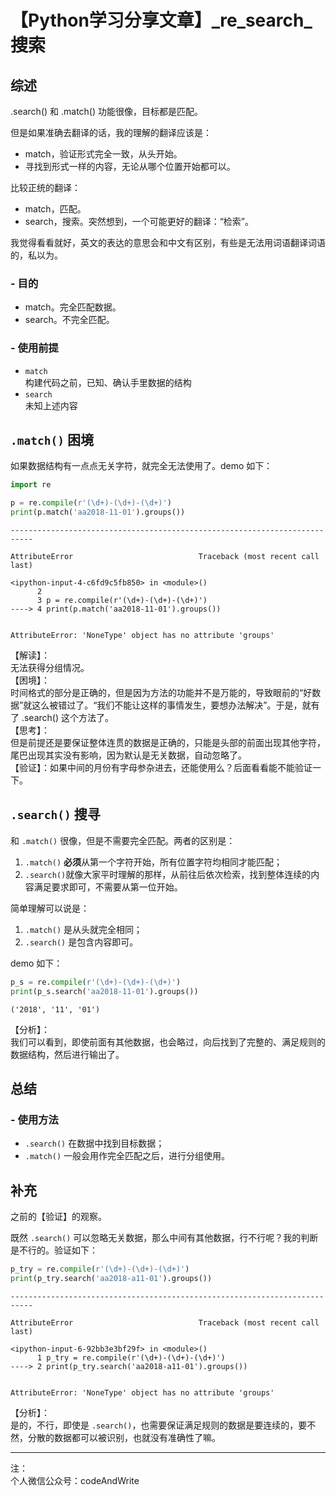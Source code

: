 
# 【Python学习分享文章】_re_search_搜索

## 综述

.search() 和 .match() 功能很像，目标都是匹配。

但是如果准确去翻译的话，我的理解的翻译应该是：
- match，验证形式完全一致，从头开始。
- 寻找到形式一样的内容，无论从哪个位置开始都可以。

比较正统的翻译：
- match，匹配。
- search，搜索。突然想到，一个可能更好的翻译：“检索”。

我觉得看看就好，英文的表达的意思会和中文有区别，有些是无法用词语翻译词语的，私以为。

### - 目的

- match。完全匹配数据。
- search。不完全匹配。


### - 使用前提

- ```match```  
构建代码之前，已知、确认手里数据的结构
- ```search```  
未知上述内容

## ```.match()``` 困境

如果数据结构有一点点无关字符，就完全无法使用了。demo 如下：


```python
import re

p = re.compile(r'(\d+)-(\d+)-(\d+)')
print(p.match('aa2018-11-01').groups())
```


    ---------------------------------------------------------------------------

    AttributeError                            Traceback (most recent call last)

    <ipython-input-4-c6fd9c5fb850> in <module>()
          2 
          3 p = re.compile(r'(\d+)-(\d+)-(\d+)')
    ----> 4 print(p.match('aa2018-11-01').groups())
    

    AttributeError: 'NoneType' object has no attribute 'groups'


【解读】：  
无法获得分组情况。  
【困境】：  
时间格式的部分是正确的，但是因为方法的功能并不是万能的，导致眼前的“好数据”就这么被错过了。“我们不能让这样的事情发生，要想办法解决”。于是，就有了 .search() 这个方法了。   
【思考】：  
但是前提还是要保证整体连贯的数据是正确的，只能是头部的前面出现其他字符，尾巴出现其实没有影响，因为默认是无关数据，自动忽略了。  
【验证】：如果中间的月份有字母参杂进去，还能使用么？后面看看能不能验证一下。

## ```.search()``` 搜寻

和 ```.match()``` 很像，但是不需要完全匹配。两者的区别是：
1. ```.match()``` **必须**从第一个字符开始，所有位置字符均相同才能匹配；
2. ```.search()```就像大家平时理解的那样，从前往后依次检索，找到整体连续的内容满足要求即可，不需要从第一位开始。

简单理解可以说是：
1. ```.match()``` 是从头就完全相同；
2. ```.search()``` 是包含内容即可。

demo 如下：


```python
p_s = re.compile(r'(\d+)-(\d+)-(\d+)')
print(p_s.search('aa2018-11-01').groups())
```

    ('2018', '11', '01')
    

【分析】：  
我们可以看到，即使前面有其他数据，也会略过，向后找到了完整的、满足规则的数据结构，然后进行输出了。

## 总结

### - 使用方法

- ```.search()``` 在数据中找到目标数据；
- ```.match()``` 一般会用作完全匹配之后，进行分组使用。


## 补充

之前的【验证】的观察。

既然 ```.search()``` 可以忽略无关数据，那么中间有其他数据，行不行呢？我的判断是不行的。验证如下：


```python
p_try = re.compile(r'(\d+)-(\d+)-(\d+)')
print(p_try.search('aa2018-a11-01').groups())
```


    ---------------------------------------------------------------------------

    AttributeError                            Traceback (most recent call last)

    <ipython-input-6-92bb3e3bf29f> in <module>()
          1 p_try = re.compile(r'(\d+)-(\d+)-(\d+)')
    ----> 2 print(p_try.search('aa2018-a11-01').groups())
    

    AttributeError: 'NoneType' object has no attribute 'groups'


【分析】：  
是的，不行，即使是 ```.search()```，也需要保证满足规则的数据是要连续的，要不然，分散的数据都可以被识别，也就没有准确性了嘛。

---
注：  
个人微信公众号：codeAndWrite
